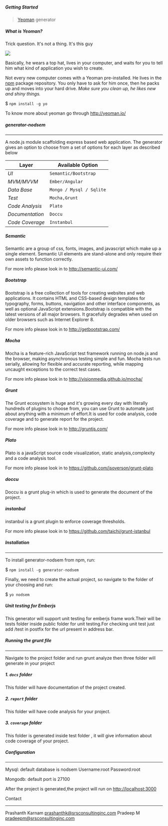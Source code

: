 > 
##### Getting Started

> [Yeoman](http://yeoman.io) generator

> 
##### What is Yeoman?

> 
 Trick question. It's not a thing. It's this guy

![](http://i.imgur.com/JHaAlBJ.png)

> 
 Basically, he wears a top hat, lives in your computer, and waits for you to tell him what kind of application you wish to create.

> 
 Not every new computer comes with a Yeoman pre-installed. He lives in the [npm](https://npmjs.org) package repository. You only have to ask for him once, then he packs up and moves into your hard drive. *Make sure you clean up, he likes new and shiny things.*

> 
 $ `npm install -g yo`


> 
 To know more about yeoman go through http://yeoman.io/

> 
##### generator-nodsem
* * *
> 
 A node.js module scaffolding express based web application. The generator gives an option to choose from a set of options for each layer as described below

Layer | Available Option
--- | --- 
*UI* | `Semantic/Bootstrap`
*MVM/MVVM* | `Ember/Angular`
*Data Base* | `Mongo / Mysql / Sqlite`
*Test* | `Mocha,Grunt` 
*Code Analysis* | `Plato`
*Documentation* | `Doccu`
*Code Coverage* | `Instanbul`

> 
##### Semantic

> 
Semantic are a group of css, fonts, images, and javascript which make up a single element. Semantic UI elements are stand-alone and only require their own assets to function correctly.

> 
For more info please look in to http://semantic-ui.com/

> 
##### Bootstrap 

> 
Bootstrap is a free collection of tools for creating websites and web applications. It contains HTML and CSS-based design templates for typography, forms, buttons, navigation and other interface components, as well as optional JavaScript extensions.Bootstrap is compatible with the latest versions of all major browsers. It gracefully degrades when used on older browsers such as Internet Explorer 8.

> 
 For more info please look in to http://getbootstrap.com/

> 
##### Mocha  

> 
Mocha is a feature-rich JavaScript test framework running on node.js and the browser, making asynchronous testing simple and fun. Mocha tests run serially, allowing for flexible and accurate reporting, while mapping uncaught exceptions to the correct test cases.

> 
 For more info please look in to http://visionmedia.github.io/mocha/

> 
##### Grunt

> 
The Grunt ecosystem is huge and it's growing every day with literally hundreds of plugins to choose from, you can use Grunt to automate just about anything with a minimum of effort.It is used for code analysis, code coverage and to generate report for the project.

> 
 For more info please look in to http://gruntjs.com/

> 
##### Plato 

> 
 Plato is a javaScript source code visualization, static analysis,complexity and a code analysis tool.

> 
 For more info please look in to https://github.com/jsoverson/grunt-plato

> 
##### doccu 

> 
 Doccu is a grunt plug-in which is used to generate the document of the project.

> 
##### instanbul

> 
 instanbul is a grunt plugin to enforce coverage thresholds.

> 
 For more info please look in to https://github.com/taichi/grunt-istanbul 

> 
##### Installation
* * *
> 
 To install generator-nodsem from npm, run:

> 
$ `npm install -g generator-nodsem`

> 
Finally, we need to create the actual project, so navigate to the folder of your choosing and run:

> 
$ `yo nodsem`

> 
##### Unit testing for Emberjs

> 
This generator will support unit testing for emberjs frame work.Their will be tests folder inside public folder for unit testing.For checking unit test just add /test in postfix for the url present in address bar.

> 
##### Running the grunt file
* * *
> 
Navigate to the project folder and run grunt analyze then three folder will generate in your project

> 
##### 1. `docs` folder

> 
This folder will have documentation of the project created.

> 
##### 2. `report` folder

> 
This folder will have code analysis for your project.

> 
##### 3. `coverage` folder

> 
This folder is generated inside test folder , it will give information about code coverage of your project.

> 
##### Configuration 
* * *
> 
Mysql: default database is nodsem 
Username:root
Password:root
 
> 
Mongodb: default port is 27100

> 
After the project is generated,the project will run on [http://localhost:3000](http://localhost:3000)

> 
Contact
* * *
Prashanth Karnam <prashanthk@srsconsultinginc.com>
Pradeep M <pradeepm@srsconsultinginc.com>
